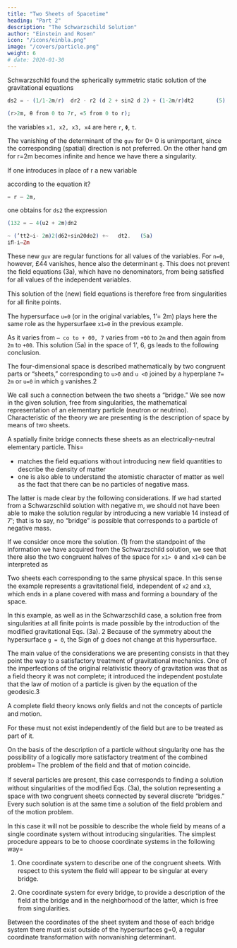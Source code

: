 ```yaml
---
title: "Two Sheets of Spacetime"
heading: "Part 2"
description: "The Schwarzschild Solution"
author: "Einstein and Rosen"
icon: "/icons/einbla.png"
image: "/covers/particle.png"
weight: 6
# date: 2020-01-30
---
```





Schwarzschild found the spherically symmetric static solution of the gravitational equations
                                                              
```elixir
ds2 = - (1/1-2m/r)  dr2 - r2 (d 2 + sin2 d 2) + (1-2m/r)dt2       (5)
```

```elixir
(r>2m, θ from 0 to 7r, «5 from 0 to r); 
```

the variables `x1, x2, x3, x4` are here `r`, `Φ`, `t`. 

The vanishing of the determinant of the `guv` for 0= 0 is unimportant, since the corresponding (spatial) direction is not preferred. On the other hand gm for r=2m becomes inﬁnite and hence we have there a singularity.

If one introduces in place of r a new variable             
                                                                 
according to the equation it? 

```elixir
= r — 2m,                           
```

one obtains for `ds2` the expression                            

```elixir                                                              
(132 = — 4(u2 + 2m)dn2

~ (’tt2—i- 2m)2(d62+sin20do2) +~   dt2.   (5a)   
iﬂ-i—Zm
```

These new `guv` are regular functions for all values of the variables. For `n=0`, however, £44 vanishes, hence also the determinant `g`. This does not prevent the ﬁeld equations (3a), which have no denominators, from being satisﬁed for all values of the independent variables. 

This solution of the (new) ﬁeld equations is therefore free from singularities for all ﬁnite points. 

The hypersurface `u=0` (or in the original variables, 1’=  2m) plays here the same role as the hypersurfaee `x1=0` in the previous example. 

As it varies from `— co to + 00, 7` varies from `+00` to `2m` and then again from `2m` to `+00`. This solution (5a) in the space of 1', 6, gs leads to the following conclusion. 

The four-dimensional space is described mathematically by two congruent parts or “sheets,” corresponding to `u>0` and `u <0` joined by a hyperplane `7=  2m` or `u=0` in which `g` vanishes.2 

We call such a connection between the two sheets a “bridge.” We see now in the given solution, free from singularities, the mathematical representation of an elementary particle (neutron or neutrino). Characteristic of the theory we are presenting is the description of space by means of two sheets.

A spatially ﬁnite bridge connects these sheets as an electrically-neutral elementary particle. This= 
- matches <!-- With this conception one not only obtains the representation of an elementary particle by using only --> the ﬁeld equations without introducing new ﬁeld quantities to describe the density of matter
-  one is also able to understand the atomistic character of matter as well as the fact that there can be no particles of negative mass. 

The latter is made clear by the following considerations. If we had started from a Schwarzschild solution with negative m, we should not have been able to make the solution regular by introducing a new variable 14 instead of 7'; that is to say, no “bridge” is possible that corresponds to a particle of negative mass. 

If we consider once more the solution. (1) from the standpoint of the information we have acquired from the Schwarzschild solution, we see that there also the two congruent halves of the space for `x1> 0` and `x1<0` can be interpreted as

Two sheets each corresponding to the same physical space. In this sense the example represents a gravitational ﬁeld, independent of `x2` and `x3`, which ends in a plane covered with mass and forming a boundary of the space. 

In this example, as well as in the Schwarzschild case, a solution free from singularities at all ﬁnite points is made possible by the introduction of the modiﬁed gravitational Eqs. (3a). 2 Because of the symmetry about the hypersurface `g = 0`, the Sign of g does not change at this hypersurface.

The main value of the considerations we are presenting consists in that they point the way to a satisfactory treatment of gravitational mechanics. One of the imperfections of the original relativistic theory of gravitation was that as a ﬁeld theory it was not complete; it introduced the independent postulate that the law of motion of a particle is given by the equation of the geodesic.3           

A complete ﬁeld theory knows only ﬁelds and not the concepts of particle and motion. 

For these must not exist independently of the ﬁeld but are to be treated as part of it. 

On the basis of the description of a particle without singularity one has the possibility of a logically more satisfactory treatment of the combined problem=  The problem of the ﬁeld and that of motion coincide.                      

If several particles are present, this case corresponds to ﬁnding a solution without singularities of the modiﬁed Eqs. (3a), the solution representing a space with two congruent sheets connected by several discrete “bridges.” Every such solution is at the same time a solution of the ﬁeld problem and of the motion problem.                  

In this case it will not be possible to describe the whole ﬁeld by means of a single coordinate system without introducing singularities. The simplest procedure appears to be to choose coordinate systems in the following way=      

1. One coordinate system to describe one of the congruent sheets. With respect to this system the ﬁeld will appear to be singular at every bridge.          
   
2. One coordinate system for every bridge, to provide a description of the ﬁeld at the bridge and in the neighborhood of the latter, which is free from singularities.                                      

Between the coordinates of the sheet system and those of each bridge system there must exist outside of the hypersurfaces g=0, a regular coordinate transformation with nonvanishing determinant.
